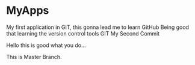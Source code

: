 # MyApps
My first application in GIT, this gonna lead me to learn GitHub
Being good that learning the version control tools GIT
My Second Commit

Hello this is good what you do...

This is Master Branch.